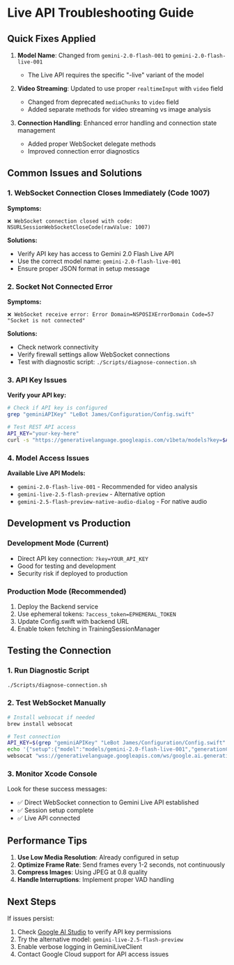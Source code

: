 # Live API Troubleshooting Guide

## Quick Fixes Applied

1. **Model Name**: Changed from `gemini-2.0-flash-001` to `gemini-2.0-flash-live-001`
   - The Live API requires the specific "-live" variant of the model

2. **Video Streaming**: Updated to use proper `realtimeInput` with `video` field
   - Changed from deprecated `mediaChunks` to `video` field
   - Added separate methods for video streaming vs image analysis

3. **Connection Handling**: Enhanced error handling and connection state management
   - Added proper WebSocket delegate methods
   - Improved connection error diagnostics

## Common Issues and Solutions

### 1. WebSocket Connection Closes Immediately (Code 1007)

**Symptoms:**
```
❌ WebSocket connection closed with code: NSURLSessionWebSocketCloseCode(rawValue: 1007)
```

**Solutions:**
- Verify API key has access to Gemini 2.0 Flash Live API
- Use the correct model name: `gemini-2.0-flash-live-001`
- Ensure proper JSON format in setup message

### 2. Socket Not Connected Error

**Symptoms:**
```
❌ WebSocket receive error: Error Domain=NSPOSIXErrorDomain Code=57 "Socket is not connected"
```

**Solutions:**
- Check network connectivity
- Verify firewall settings allow WebSocket connections
- Test with diagnostic script: `./Scripts/diagnose-connection.sh`

### 3. API Key Issues

**Verify your API key:**
```bash
# Check if API key is configured
grep "geminiAPIKey" "LeBot James/Configuration/Config.swift"

# Test REST API access
API_KEY="your-key-here"
curl -s "https://generativelanguage.googleapis.com/v1beta/models?key=$API_KEY" | head
```

### 4. Model Access Issues

**Available Live API Models:**
- `gemini-2.0-flash-live-001` - Recommended for video analysis
- `gemini-live-2.5-flash-preview` - Alternative option
- `gemini-2.5-flash-preview-native-audio-dialog` - For native audio

## Development vs Production

### Development Mode (Current)
- Direct API key connection: `?key=YOUR_API_KEY`
- Good for testing and development
- Security risk if deployed to production

### Production Mode (Recommended)
1. Deploy the Backend service
2. Use ephemeral tokens: `?access_token=EPHEMERAL_TOKEN`
3. Update Config.swift with backend URL
4. Enable token fetching in TrainingSessionManager

## Testing the Connection

### 1. Run Diagnostic Script
```bash
./Scripts/diagnose-connection.sh
```

### 2. Test WebSocket Manually
```bash
# Install websocat if needed
brew install websocat

# Test connection
API_KEY=$(grep "geminiAPIKey" "LeBot James/Configuration/Config.swift" | cut -d'"' -f2)
echo '{"setup":{"model":"models/gemini-2.0-flash-live-001","generationConfig":{"responseModalities":["TEXT"]}}}' | \
websocat "wss://generativelanguage.googleapis.com/ws/google.ai.generativelanguage.v1beta.GenerativeService.BidiGenerateContent?key=$API_KEY"
```

### 3. Monitor Xcode Console
Look for these success messages:
- ✅ Direct WebSocket connection to Gemini Live API established
- ✅ Session setup complete
- ✅ Live API connected

## Performance Tips

1. **Use Low Media Resolution**: Already configured in setup
2. **Optimize Frame Rate**: Send frames every 1-2 seconds, not continuously
3. **Compress Images**: Using JPEG at 0.8 quality
4. **Handle Interruptions**: Implement proper VAD handling

## Next Steps

If issues persist:
1. Check [Google AI Studio](https://aistudio.google.com) to verify API key permissions
2. Try the alternative model: `gemini-live-2.5-flash-preview`
3. Enable verbose logging in GeminiLiveClient
4. Contact Google Cloud support for API access issues 